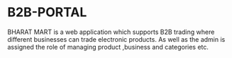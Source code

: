 # B2B-PORTAL
BHARAT MART is a web application which supports B2B trading where different  businesses  can trade electronic products. As well as the admin is assigned the role of managing  product ,business and categories etc. 
